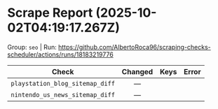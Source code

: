 # Scrape Report (2025-10-02T04:19:17.267Z)

Group: `seo`  |  Run: https://github.com/AlbertoRoca96/scraping-checks-scheduler/actions/runs/18183219776

| Check | Changed | Keys | Error |
|---|:---:|:--|:--|
| `playstation_blog_sitemap_diff` | — |  |  |
| `nintendo_us_news_sitemap_diff` | — |  |  |
